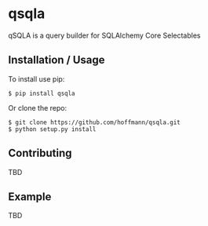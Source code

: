 qsqla
===============================


qSQLA is a query builder for SQLAlchemy Core Selectables 

Installation / Usage
--------------------

To install use pip:

    $ pip install qsqla


Or clone the repo:

    $ git clone https://github.com/hoffmann/qsqla.git
    $ python setup.py install
    
Contributing
------------

TBD

Example
-------

TBD
